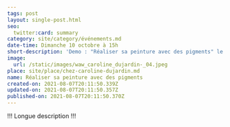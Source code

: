 ```yaml
---
tags: post
layout: single-post.html
seo:
  twitter:card: summary
category: site/category/événements.md
date-time: Dimanche 10 octobre à 15h
short-description: 'Demo : "Réaliser sa peinture avec des pigments" le dimanche 10 oct à 15h'
image:
  url: /static/images/waw_caroline_dujardin-_04.jpeg
place: site/place/chez-caroline-dujardin.md
name: Réaliser sa peinture avec des pigments
created-on: 2021-08-07T20:11:50.339Z
updated-on: 2021-08-07T20:11:50.357Z
published-on: 2021-08-07T20:11:50.370Z
---
```

!!! Longue description !!!